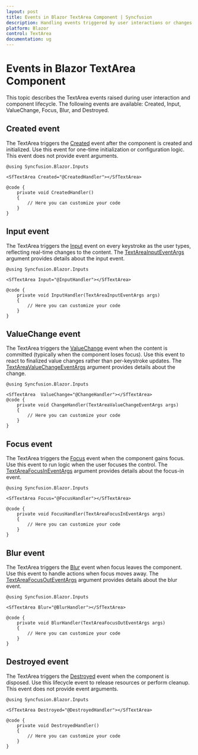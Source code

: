 ```yaml
---
layout: post
title: Events in Blazor TextArea Component | Syncfusion
description: Handling events triggered by user interactions or changes of the Syncfusion Blazor Textarea component and much more.
platform: Blazor
control: TextArea
documentation: ug
---
```


# Events in Blazor TextArea Component

This topic describes the TextArea events raised during user interaction and component lifecycle. The following events are available: Created, Input, ValueChange, Focus, Blur, and Destroyed.

## Created event

The TextArea triggers the [Created](https://help.syncfusion.com/cr/blazor/Syncfusion.Blazor.Inputs.SfTextArea.html#Syncfusion_Blazor_Inputs_SfTextArea_Created) event after the component is created and initialized. Use this event for one-time initialization or configuration logic. This event does not provide event arguments.

```cshtml
@using Syncfusion.Blazor.Inputs

<SfTextArea Created="@CreatedHandler"></SfTextArea>

@code {
    private void CreatedHandler()
    {
        // Here you can customize your code
    }
}
```

## Input event

The TextArea triggers the [Input](https://help.syncfusion.com/cr/blazor/Syncfusion.Blazor.Inputs.SfTextArea.html#Syncfusion_Blazor_Inputs_SfTextArea_Input) event on every keystroke as the user types, reflecting real-time changes to the content. The [TextAreaInputEventArgs](https://help.syncfusion.com/cr/blazor/Syncfusion.Blazor.Inputs.TextAreaInputEventArgs.html) argument provides details about the input event.

```cshtml
@using Syncfusion.Blazor.Inputs

<SfTextArea Input="@InputHandler"></SfTextArea>

@code {
    private void InputHandler(TextAreaInputEventArgs args)
    {
        // Here you can customize your code
    }
}
```

## ValueChange event

The TextArea triggers the [ValueChange](https://help.syncfusion.com/cr/blazor/Syncfusion.Blazor.Inputs.SfTextArea.html#Syncfusion_Blazor_Inputs_SfTextArea_ValueChange) event when the content is committed (typically when the component loses focus). Use this event to react to finalized value changes rather than per-keystroke updates. The [TextAreaValueChangeEventArgs](https://help.syncfusion.com/cr/blazor/Syncfusion.Blazor.Inputs.TextAreaValueChangeEventArgs.html) argument provides details about the change.

```cshtml
@using Syncfusion.Blazor.Inputs

<SfTextArea  ValueChange="@ChangeHandler"></SfTextArea>
@code {
    private void ChangeHandler(TextAreaValueChangeEventArgs args)
    {
        // Here you can customize your code
    }
}
```

## Focus event

The TextArea triggers the [Focus](https://help.syncfusion.com/cr/blazor/Syncfusion.Blazor.Inputs.SfTextArea.html#Syncfusion_Blazor_Inputs_SfTextArea_Focus) event when the component gains focus. Use this event to run logic when the user focuses the control. The [TextAreaFocusInEventArgs](https://help.syncfusion.com/cr/blazor/Syncfusion.Blazor.Inputs.TextAreaFocusInEventArgs.html) argument provides details about the focus-in event.

```cshtml
@using Syncfusion.Blazor.Inputs

<SfTextArea Focus="@FocusHandler"></SfTextArea>

@code {
    private void FocusHandler(TextAreaFocusInEventArgs args)
    {
        // Here you can customize your code
    }
}
```

## Blur event

The TextArea triggers the [Blur](https://help.syncfusion.com/cr/blazor/Syncfusion.Blazor.Inputs.SfTextArea.html#Syncfusion_Blazor_Inputs_SfTextArea_Blur) event when focus leaves the component. Use this event to handle actions when focus moves away. The [TextAreaFocusOutEventArgs](https://help.syncfusion.com/cr/blazor/Syncfusion.Blazor.Inputs.SfTextAreaFocusOutEventArgs.html) argument provides details about the blur event.

```cshtml
@using Syncfusion.Blazor.Inputs

<SfTextArea Blur="@BlurHandler"></SfTextArea>

@code {
    private void BlurHandler(TextAreaFocusOutEventArgs args)
    {
        // Here you can customize your code
    }
}
```

## Destroyed event

The TextArea triggers the [Destroyed](https://help.syncfusion.com/cr/blazor/Syncfusion.Blazor.Inputs.SfTextArea.html#Syncfusion_Blazor_Inputs_SfTextArea_Destroyed) event when the component is disposed. Use this lifecycle event to release resources or perform cleanup. This event does not provide event arguments.

```cshtml
@using Syncfusion.Blazor.Inputs

<SfTextArea Destroyed="@DestroyedHandler"></SfTextArea>

@code {
    private void DestroyedHandler()
    {
        // Here you can customize your code
    }
}
```